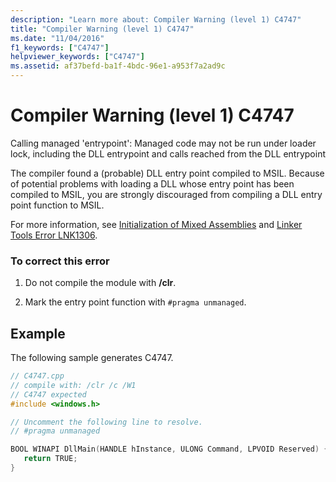 ```yaml
---
description: "Learn more about: Compiler Warning (level 1) C4747"
title: "Compiler Warning (level 1) C4747"
ms.date: "11/04/2016"
f1_keywords: ["C4747"]
helpviewer_keywords: ["C4747"]
ms.assetid: af37befd-ba1f-4bdc-96e1-a953f7a2ad9c
---
```

# Compiler Warning (level 1) C4747

Calling managed 'entrypoint': Managed code may not be run under loader lock, including the DLL entrypoint and calls reached from the DLL entrypoint

The compiler found a (probable) DLL entry point compiled to MSIL.  Because of potential problems with loading a DLL whose entry point has been compiled to MSIL, you are strongly discouraged from compiling a DLL entry point function to MSIL.

For more information, see [Initialization of Mixed Assemblies](../../dotnet/initialization-of-mixed-assemblies.md) and [Linker Tools Error LNK1306](../../error-messages/tool-errors/linker-tools-error-lnk1306.md).

### To correct this error

1. Do not compile the module with **/clr**.

1. Mark the entry point function with `#pragma unmanaged`.

## Example

The following sample generates C4747.

```cpp
// C4747.cpp
// compile with: /clr /c /W1
// C4747 expected
#include <windows.h>

// Uncomment the following line to resolve.
// #pragma unmanaged

BOOL WINAPI DllMain(HANDLE hInstance, ULONG Command, LPVOID Reserved) {
   return TRUE;
}
```

